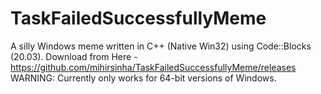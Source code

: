 # TaskFailedSuccessfullyMeme
A silly Windows meme written in C++ (Native Win32) using Code::Blocks (20.03).
Download from Here -
https://github.com/mihirsinha/TaskFailedSuccessfullyMeme/releases
WARNING: Currently only works for 64-bit versions of Windows.
